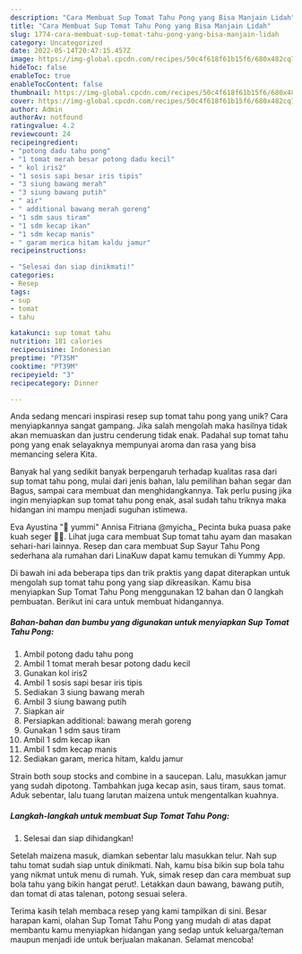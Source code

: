 ```yaml
---
description: "Cara Membuat Sup Tomat Tahu Pong yang Bisa Manjain Lidah"
title: "Cara Membuat Sup Tomat Tahu Pong yang Bisa Manjain Lidah"
slug: 1774-cara-membuat-sup-tomat-tahu-pong-yang-bisa-manjain-lidah
category: Uncategorized
date: 2022-05-14T20:47:15.457Z
image: https://img-global.cpcdn.com/recipes/50c4f618f61b15f6/680x482cq70/sup-tomat-tahu-pong-foto-resep-utama.jpg
hideToc: false
enableToc: true
enableTocContent: false
thumbnail: https://img-global.cpcdn.com/recipes/50c4f618f61b15f6/680x482cq70/sup-tomat-tahu-pong-foto-resep-utama.jpg
cover: https://img-global.cpcdn.com/recipes/50c4f618f61b15f6/680x482cq70/sup-tomat-tahu-pong-foto-resep-utama.jpg
author: Admin
authorAv: notfound
ratingvalue: 4.2
reviewcount: 24
recipeingredient:
- "potong dadu tahu pong"
- "1 tomat merah besar potong dadu kecil"
- " kol iris2"
- "1 sosis sapi besar iris tipis"
- "3 siung bawang merah"
- "3 siung bawang putih"
- " air"
- " additional bawang merah goreng"
- "1 sdm saus tiram"
- "1 sdm kecap ikan"
- "1 sdm kecap manis"
- " garam merica hitam kaldu jamur"
recipeinstructions:

- "Selesai dan siap dinikmati!"
categories:
- Resep
tags:
- sup
- tomat
- tahu

katakunci: sup tomat tahu 
nutrition: 181 calories
recipecuisine: Indonesian
preptime: "PT35M"
cooktime: "PT39M"
recipeyield: "3"
recipecategory: Dinner

---
```





Anda sedang mencari inspirasi resep sup tomat tahu pong yang unik? Cara menyiapkannya sangat gampang. Jika salah mengolah maka hasilnya tidak akan memuaskan dan justru cenderung tidak enak. Padahal sup tomat tahu pong yang enak selayaknya mempunyai aroma dan rasa yang bisa memancing selera Kita.





Banyak hal yang sedikit banyak berpengaruh terhadap kualitas rasa dari sup tomat tahu pong, mulai dari jenis bahan, lalu pemilihan bahan segar dan Bagus, sampai cara membuat dan menghidangkannya. Tak perlu pusing jika ingin menyiapkan sup tomat tahu pong enak,      asal sudah tahu triknya maka hidangan ini mampu menjadi suguhan istimewa.














Eva Ayustina &#34;🤤 yummi&#34; Annisa Fitriana @myicha_ Pecinta buka puasa pake kuah seger 🤭🍅. Lihat juga cara membuat Sup tomat tahu ayam dan masakan sehari-hari lainnya. Resep dan cara membuat Sup Sayur Tahu Pong sederhana ala rumahan dari LinaKuw dapat kamu temukan di Yummy App.






Di bawah ini ada beberapa tips dan trik praktis yang dapat diterapkan untuk mengolah sup tomat tahu pong yang siap dikreasikan. Kamu bisa menyiapkan Sup Tomat Tahu Pong menggunakan 12 bahan dan 0 langkah pembuatan. Berikut ini cara untuk membuat hidangannya.

<!--inarticleads1-->

##### Bahan-bahan dan bumbu yang digunakan untuk menyiapkan Sup Tomat Tahu Pong:

1. Ambil potong dadu tahu pong
1. Ambil 1 tomat merah besar potong dadu kecil
1. Gunakan  kol iris2
1. Ambil 1 sosis sapi besar iris tipis
1. Sediakan 3 siung bawang merah
1. Ambil 3 siung bawang putih
1. Siapkan  air
1. Persiapkan  additional: bawang merah goreng
1. Gunakan 1 sdm saus tiram
1. Ambil 1 sdm kecap ikan
1. Ambil 1 sdm kecap manis
1. Sediakan  garam, merica hitam, kaldu jamur


Strain both soup stocks and combine in a saucepan. Lalu, masukkan jamur yang sudah dipotong. Tambahkan juga kecap asin, saus tiram, saus tomat. Aduk sebentar, lalu tuang larutan maizena untuk mengentalkan kuahnya. 

<!--inarticleads2-->

##### Langkah-langkah untuk membuat Sup Tomat Tahu Pong:


1. Selesai dan siap dihidangkan!

Setelah maizena masuk, diamkan sebentar lalu masukkan telur. Nah sup tahu tomat sudah siap untuk dinikmati. Nah, kamu bisa bikin sup bola tahu yang nikmat untuk menu di rumah. Yuk, simak resep dan cara membuat sup bola tahu yang bikin hangat perut!. Letakkan daun bawang, bawang putih, dan tomat di atas talenan, potong sesuai selera. 

Terima kasih telah membaca resep yang kami tampilkan di sini. Besar harapan kami, olahan Sup Tomat Tahu Pong yang mudah di atas dapat membantu kamu menyiapkan hidangan yang sedap untuk keluarga/teman maupun menjadi ide untuk berjualan makanan. Selamat mencoba!
